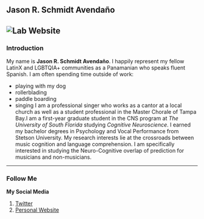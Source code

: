 ## Jason R. Schmidt Avendaño
![Lab Website](https://emac-usf.com/)
---
### Introduction
My name is **Jason R. Schmidt Avendaño**. I happily represent my fellow LatinX and LGBTQIA+ communities as a Panamanian who speaks fluent Spanish. I am often spending time outside of work: 
  * playing with my dog
  * rollerblading
  * paddle boarding
  * singing
I am a professional singer who works as a cantor at a local church as well as a student professional in the Master Chorale of Tampa Bay.I am a first-year graduate student in the CNS program at *The University of South Florida* studying *Cognitive Neuroscience*. I earned my bachelor degrees in Psychology and Vocal Performance from Stetson University. My research interests lie at the crossroads between music cognition and language comprehension. I am specifically interested in studying the Neuro-Cognitive overlap of prediction for musicians and non-musicians.
--- 
### Follow Me
**My Social Media** 
1. [Twitter](https://www.https://twitter.com/_jasonschmidt?lang=en)
2. [Personal Website](https://www.https://https://jasonschmidt6.wixsite.com/jason/about)
